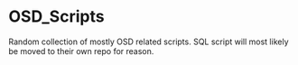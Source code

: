 # OSD_Scripts

Random collection of mostly OSD related scripts. SQL script will most likely be moved to their own repo for reason. 
